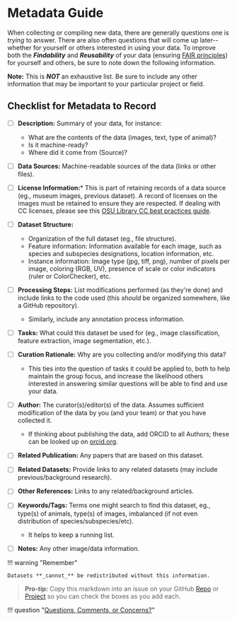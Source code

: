 # Metadata Guide

When collecting or compiling new data, there are generally questions one is _trying_ to answer. There are also often questions that will come up later--whether for yourself or others interested in using your data. To improve both the _**Findability**_ and _**Reusability**_ of your data (ensuring [FAIR principles](Glossary-for-Imageomics.md#fair-data-principles)) for yourself and others, be sure to note down the following information.

**Note:** This is _**NOT**_ an exhaustive list. Be sure to include any other information that may be important to your particular project or field.

## Checklist for Metadata to Record
- [ ] **Description:** Summary of your data, for instance:
    - What are the contents of the data (images, text, type of animal)? 
    - Is it machine-ready? 
    - Where did it come from (Source)? 
- [ ] **Data Sources:** Machine-readable sources of the data (links or other files).
- [ ] **License Information:*** This is part of retaining records of a data source (eg., museum images, previous dataset). A record of licenses on the images must be retained to ensure they are respected. If dealing with CC licenses, please see this [OSU Library CC best practices guide](https://library.osu.edu/sites/default/files/2022-10/attributing_cc_license_flyer_2022_ac.pdf).
- [ ] **Dataset Structure:**
    - Organization of the full dataset (eg., file structure).
    - Feature information: Information available for each image, such as species and subspecies designations, location information, etc.
    - Instance information: Image type (jpg, tiff, png), number of pixels per image, coloring (RGB, UV), presence of scale or color indicators (ruler or ColorChecker), etc.
- [ ] **Processing Steps:** List modifications performed (as they're done) and include links to the code used (this _should_ be organized somewhere, like a GitHub repository).
    - Similarly, include any annotation process information.
- [ ] **Tasks:** What could this dataset be used for (eg., image classification, feature extraction, image segmentation, etc.).
- [ ] **Curation Rationale:** Why are you collecting and/or modifying this data?
   - This ties into the question of tasks it could be applied to, both to help maintain the group focus, and increase the likelihood others interested in answering similar questions will be able to find and use your data.
- [ ] **Author:** The curator(s)/editor(s) of the data. Assumes sufficient modification of the data by you (and your team) or that you have collected it. 
    - If thinking about publishing the data, add ORCID to all Authors; these can be looked up on [orcid.org](https://orcid.org/). 
- [ ] **Related Publication:** Any papers that are based on this dataset. 
- [ ] **Related Datasets:** Provide links to any related datasets (may include previous/background research).
- [ ] **Other References:** Links to any related/background articles.

- [ ] **Keywords/Tags:** Terms one might search to find this dataset, eg., type(s) of animals, type(s) of images, imbalanced (if not even distribution of species/subspecies/etc).
    - It helps to keep a running list.
- [ ] **Notes:** Any other image/data information.

!!! warning "Remember" 

    Datasets **_cannot_** be redistributed without this information. 

>**Pro-tip:** Copy this markdown into an issue on your GitHub [Repo](GitHub-Repo-Guide.md) or [Project](Guide-to-GitHub-Projects.md) so you can check the boxes as you add each.

!!! question "[Questions, Comments, or Concerns?](https://github.com/Imageomics/Imageomics-guide/issues)"
